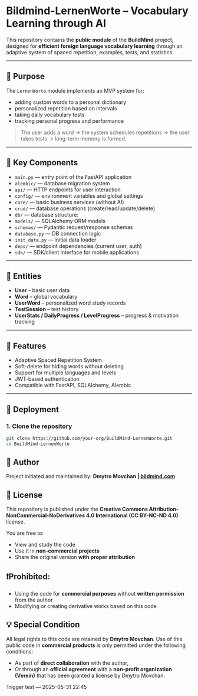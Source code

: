 # Bildmind-LernenWorte – Vocabulary Learning through AI

This repository contains the **public module** of the **BuildMind** project,
designed for **efficient foreign language vocabulary learning**
through an adaptive system of spaced repetition, examples, tests, and statistics.

---

## 🎯 Purpose

The `LernenWorte` module implements an MVP system for:

- adding custom words to a personal dictionary
- personalized repetition based on intervals
- taking daily vocabulary tests
- tracking personal progress and performance

> The user adds a word → the system schedules repetitions → the user takes tests → long-term memory is formed.

---

## 🧩 Key Components

- `main.py` — entry point of the FastAPI application
- `alembic/` — database migration system
- `api/` — HTTP endpoints for user interaction
- `config/` — environment variables and global settings
- `core/` — basic business services (without AI)
- `crud/` — database operations (create/read/update/delete)
- `db/` — database structure:
- `models/` — SQLAlchemy ORM models
- `schemas/` — Pydantic request/response schemas
- `database.py` — DB connection logic
- `init_data.py` — initial data loader
- `deps/` — endpoint dependencies (current user, auth)
- `sdk/` — SDK/client interface for mobile applications

---

## 💾 Entities

- **User** – basic user data
- **Word** – global vocabulary
- **UserWord** – personalized word study records
- **TestSession** – test history
- **UserStats / DailyProgress / LevelProgress** – progress & motivation tracking

---

## 🔐 Features

- Adaptive Spaced Repetition System
- Soft-delete for hiding words without deleting
- Support for multiple languages and levels
- JWT-based authentication
- Compatible with FastAPI, SQLAlchemy, Alembic

---

## 🚀 Deployment

### 1. Clone the repository

```bash
git clone https://github.com/your-org/BuildMind-LernenWorte.git
cd BuildMind-LernenWorte
```
## 👤 Author

Project initiated and maintained by:
**Dmytro Movchan | [bildmind.com](https://bildmind.com)**

## 📜 License

This repository is published under the **Creative Commons Attribution-NonCommercial-NoDerivatives 4.0 International (CC BY-NC-ND 4.0)** license.

You are free to:
- View and study the code
- Use it in **non-commercial projects**
- Share the original version **with proper attribution**

## ❗️Prohibited:

- Using the code for **commercial purposes** without **written permission** from the author
- Modifying or creating derivative works based on this code

## 💡 Special Condition

All legal rights to this code are retained by **Dmytro Movchan**.
Use of this public code in **commercial products** is only permitted under the following conditions:

- As part of **direct collaboration** with the author,
- Or through an **official agreement** with a **non-profit organization (Verein)** that has been granted a license by Dmytro Movchan.

Trigger test — 2025-05-31 22:45
